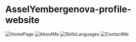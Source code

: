 # AsselYembergenova-profile-website

![HomePage](https://user-images.githubusercontent.com/78644880/108622460-2ff37200-7463-11eb-9cff-d8b2d7f19f3a.png)
![AboutMe](https://user-images.githubusercontent.com/78644880/108622529-a6906f80-7463-11eb-9ff1-6f94e29b734e.png)
![SkillsLanguages](https://user-images.githubusercontent.com/78644880/108622539-adb77d80-7463-11eb-9507-79bde3a423e8.png)
![ContactMe](https://user-images.githubusercontent.com/78644880/108622544-b3ad5e80-7463-11eb-92d7-b02e48ac25f0.png)
